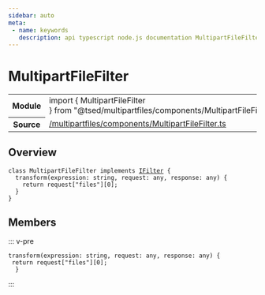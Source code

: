 ```yaml
---
sidebar: auto
meta:
 - name: keywords
   description: api typescript node.js documentation MultipartFileFilter class
---
```

# MultipartFileFilter <Badge text="Class" type="class"/>
<!-- Summary -->
<section class="symbol-info"><table class="is-full-width"><tbody><tr><th>Module</th><td><div class="lang-typescript"><span class="token keyword">import</span> { MultipartFileFilter }&nbsp;<span class="token keyword">from</span>&nbsp;<span class="token string">"@tsed/multipartfiles/components/MultipartFileFilter"</span></div></td></tr><tr><th>Source</th><td><a href="https://github.com/Romakita/ts-express-decorators/blob/v4.30.2/src//multipartfiles/components/MultipartFileFilter.ts#L0-L0">/multipartfiles/components/MultipartFileFilter.ts</a></td></tr></tbody></table></section>

<!-- Overview -->
## Overview


<pre><code class="typescript-lang "><span class="token keyword">class</span> MultipartFileFilter <span class="token keyword">implements</span> <a href="/api/common/filters/interfaces/IFilter.html"><span class="token">IFilter</span></a> <span class="token punctuation">{</span>
  <span class="token function">transform</span><span class="token punctuation">(</span>expression<span class="token punctuation">:</span> <span class="token keyword">string</span><span class="token punctuation">,</span> request<span class="token punctuation">:</span> <span class="token keyword">any</span><span class="token punctuation">,</span> response<span class="token punctuation">:</span> <span class="token keyword">any</span><span class="token punctuation">)</span> <span class="token punctuation">{</span>
    return request<span class="token punctuation">[</span>"files"<span class="token punctuation">]</span><span class="token punctuation">[</span>0<span class="token punctuation">]</span><span class="token punctuation">;</span>
  <span class="token punctuation">}</span>
<span class="token punctuation">}</span></code></pre>



<!-- Members -->




## Members


::: v-pre

<div class="method-overview">
<pre><code class="typescript-lang "><span class="token function">transform</span><span class="token punctuation">(</span>expression<span class="token punctuation">:</span> <span class="token keyword">string</span><span class="token punctuation">,</span> request<span class="token punctuation">:</span> <span class="token keyword">any</span><span class="token punctuation">,</span> response<span class="token punctuation">:</span> <span class="token keyword">any</span><span class="token punctuation">)</span> <span class="token punctuation">{</span>
 return request<span class="token punctuation">[</span>"files"<span class="token punctuation">]</span><span class="token punctuation">[</span>0<span class="token punctuation">]</span><span class="token punctuation">;</span>
  <span class="token punctuation">}</span></code></pre>

</div>



:::